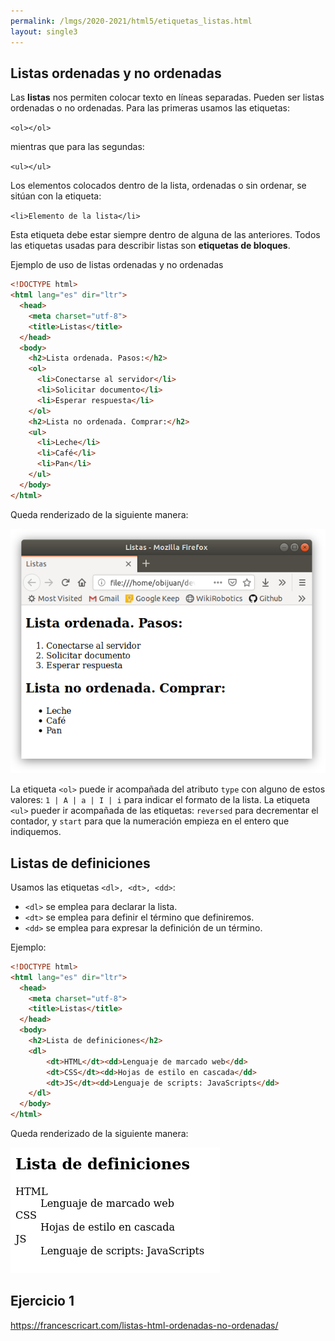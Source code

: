 ```yaml
---
permalink: /lmgs/2020-2021/html5/etiquetas_listas.html
layout: single3
---
```


## Listas ordenadas y no ordenadas

Las **listas** nos permiten colocar texto en líneas separadas. Pueden ser listas ordenadas o no ordenadas. Para las primeras usamos las etiquetas:

`<ol></ol>`

mientras que para las segundas:

`<ul></ul>`

Los elementos colocados dentro de la lista, ordenadas o sin ordenar, se sitúan con la etiqueta:

 `<li>Elemento de la lista</li>`

Esta etiqueta debe estar siempre dentro de alguna de las anteriores. Todos las etiquetas usadas para describir listas son **etiquetas de bloques**.

Ejemplo de uso de listas ordenadas y no ordenadas

```html
<!DOCTYPE html>
<html lang="es" dir="ltr">
  <head>
    <meta charset="utf-8">
    <title>Listas</title>
  </head>
  <body>
    <h2>Lista ordenada. Pasos:</h2>
    <ol>
      <li>Conectarse al servidor</li>
      <li>Solicitar documento</li>
      <li>Esperar respuesta</li>
    </ol>
    <h2>Lista no ordenada. Comprar:</h2>
    <ul>
      <li>Leche</li>
      <li>Café</li>
      <li>Pan</li>
    </ul>
  </body>
</html>
```

Queda renderizado de la siguiente manera:

![html5](img/html-05.png)

La etiqueta `<ol>` puede ir acompañada del atributo `type` con alguno de estos valores: `1 | A | a | I | i` para indicar el formato de la lista.
La etiqueta `<ul>` pueder ir acompañada de las etiquetas: `reversed` para decrementar el contador, y `start` para que la numeración empieza en el entero que indiquemos.

## Listas de definiciones

Usamos las etiquetas `<dl>, <dt>, <dd>`:

* `<dl>` se emplea para declarar la lista.
* `<dt>` se emplea para definir el término que definiremos.
* `<dd>` se emplea para expresar la definición de un término.

Ejemplo:

```html
<!DOCTYPE html>
<html lang="es" dir="ltr">
  <head>
    <meta charset="utf-8">
    <title>Listas</title>
  </head>
  <body>
    <h2>Lista de definiciones</h2>
    <dl>
        <dt>HTML</dt><dd>Lenguaje de marcado web</dd>
        <dt>CSS</dt><dd>Hojas de estilo en cascada</dd>
        <dt>JS</dt><dd>Lenguaje de scripts: JavaScripts</dd>
    </dl>
  </body>
</html>
```

Queda renderizado de la siguiente manera:

![html5](img/lista_definiciones.png)

## Ejercicio 1

https://francescricart.com/listas-html-ordenadas-no-ordenadas/